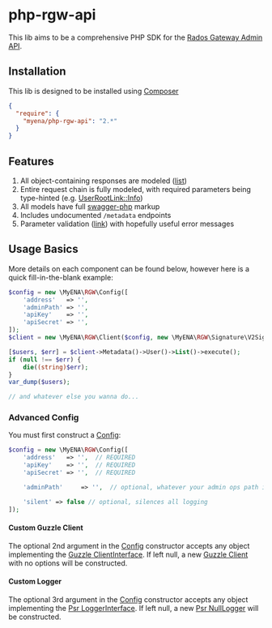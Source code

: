 # php-rgw-api

This lib aims to be a comprehensive PHP SDK for the [Rados Gateway Admin API](http://docs.ceph.com/docs/jewel/radosgw/adminops/).

## Installation
 
This lib is designed to be installed using [Composer](https://getcomposer.org)

```json
{
  "require": {
    "myena/php-rgw-api": "2.*"
  }
}
```

## Features

1. All object-containing responses are modeled ([list](./src/Models))
1. Entire request chain is fully modeled, with required parameters being type-hinted 
(e.g. [UserRootLink::Info](./src/Chain/UserRootLink.php))
1. All models have full [swagger-php](https://github.com/zircote/swagger-php) markup
1. Includes undocumented `/metadata` endpoints
1. Parameter validation ([link](./src/Validator)) with hopefully useful error messages

## Usage Basics

More details on each component can be found below, however here is a quick fill-in-the-blank example:

```php
$config = new \MyENA\RGW\Config([
    'address'   => '',
    'adminPath' => '',
    'apiKey'    => '',
    'apiSecret' => '',
]);
$client = new \MyENA\RGW\Client($config, new \MyENA\RGW\Signature\V2Signature());

[$users, $err] = $client->Metadata()->User()->List()->execute();
if (null !== $err) {
    die((string)$err);
}
var_dump($users);

// and whatever else you wanna do...
```

### Advanced Config

You must first construct a [Config](src/Config.php):

```php
$config = new \MyENA\RGW\Config([
    'address'   => '',  // REQUIRED
    'apiKey'    => '',  // REQUIRED
    'apiSecret' => '',  // REQUIRED

    'adminPath'     => '',  // optional, whatever your admin ops path is

    'silent' => false // optional, silences all logging
]);
```

#### Custom Guzzle Client
The optional 2nd argument in the [Config](src/Config.php) constructor accepts any object implementing the
[Guzzle ClientInterface](https://github.com/guzzle/guzzle/blob/master/src/ClientInterface.php).  If left null, a new 
[Guzzle Client](https://github.com/guzzle/guzzle/blob/master/src/Client.php) with no options will be constructed.

#### Custom Logger
The optional 3rd argument in the [Config](src/Config.php) constructor accepts any object implementing the 
[Psr LoggerInterface](https://github.com/php-fig/log/blob/master/Psr/Log/LoggerInterface.php).  If left null, a new
[Psr NullLogger](https://github.com/php-fig/log/blob/master/Psr/Log/NullLogger.php) will be constructed.
